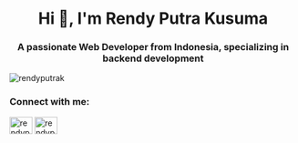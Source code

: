 <h1 align="center">Hi 👋, I'm Rendy Putra Kusuma</h1>
<h3 align="center">A passionate Web Developer from Indonesia, specializing in backend development</h3>

<p align="left"> <img src="https://komarev.com/ghpvc/?username=rendyputrak&label=Profile%20views&color=0e75b6&style=flat" alt="rendyputrak" /> </p>

<h3 align="left">Connect with me:</h3>
<p align="left">
<a href="https://linkedin.com/in/rendyputrak" target="blank"><img align="center" src="https://raw.githubusercontent.com/rahuldkjain/github-profile-readme-generator/master/src/images/icons/Social/linked-in-alt.svg" alt="rendyputrak" height="30" width="40" /></a>
<a href="https://instagram.com/rendyputrak" target="blank"><img align="center" src="https://raw.githubusercontent.com/rahuldkjain/github-profile-readme-generator/master/src/images/icons/Social/instagram.svg" alt="rendyputrak" height="30" width="40" /></a>
</p>
